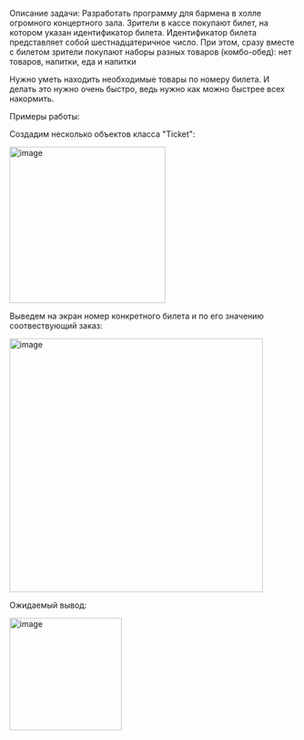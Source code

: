 Описание задачи:
Разработать программу для бармена в холле огромного концертного зала.
Зрители в кассе покупают билет, на котором указан идентификатор билета.
Идентификатор билета представляет собой шестнадцатеричное число.
При этом, сразу вместе с билетом зрители покупают наборы разных товаров (комбо-обед): нет товаров, напитки, еда и напитки

Нужно уметь находить необходимые товары по номеру билета. И делать это нужно очень быстро, ведь нужно как можно быстрее всех накормить.

Примеры работы:



Создадим несколько объектов класса "Ticket": 




<img width="274" alt="image" src="https://github.com/MakaronynaZavtrak/Semenov_Salamakhin_edition/assets/114348027/b62565f2-d950-4b7a-8f07-6633193c1dcb">






Выведем на экран номер конкретного билета и по его значению соотвествующий заказ:








<img width="445" alt="image" src="https://github.com/MakaronynaZavtrak/Semenov_Salamakhin_edition/assets/114348027/a2f32777-8944-42d4-8c7f-4c8251ef9930">





Ожидаемый вывод:







<img width="197" alt="image" src="https://github.com/MakaronynaZavtrak/Semenov_Salamakhin_edition/assets/114348027/ca052514-4818-4688-8892-eddc04a6b192">
